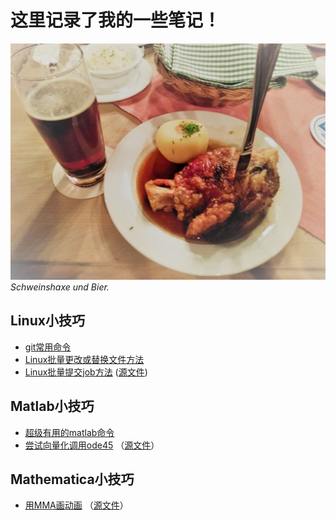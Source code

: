 # 这里记录了我的一些笔记！

![lecker](./figs/lecker_small.jpg)
*Schweinshaxe und Bier.*

## Linux小技巧
- [git常用命令]()
- [Linux批量更改或替换文件方法](./linux/Linux批量更改或替换文件方法.md)
- [Linux批量提交job方法](./linux/一次性提交多个job的方法/一次性提交多个job的方法.md) ([源文件](./linux/一次性提交多个job的方法/mulgo))

## Matlab小技巧
- [超级有用的matlab命令](matlab/超级有用的matlab命令.md)
- [尝试向量化调用ode45](matlab/向量化调用ode45/try_vectrorized_ode45.html) （[源文件](matlab/向量化调用ode45/try_vectrorized_ode45.mlx)）

## Mathematica小技巧
- [用MMA画动画](MMA/用MMA画动画/用MMA画动画.pdf) （[源文件](MMA/用MMA画动画/PlotMovieWithMMA.nb)）